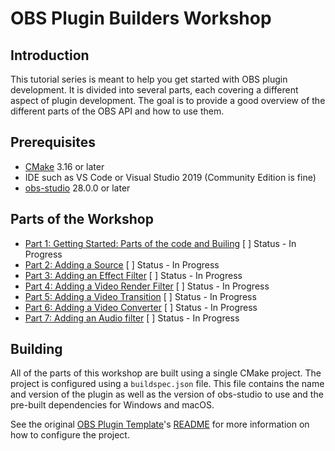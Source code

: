 # OBS Plugin Builders Workshop

## Introduction

This tutorial series is meant to help you get started with OBS plugin development. It is divided into several parts, each covering a different aspect of plugin development. The goal is to provide a good overview of the different parts of the OBS API and how to use them.

## Prerequisites
- [CMake](https://cmake.org/download/) 3.16 or later
- IDE such as VS Code or Visual Studio 2019 (Community Edition is fine)
- [obs-studio](https://obsproject.com/download) 28.0.0 or later

## Parts of the Workshop
- [Part 1: Getting Started: Parts of the code and Builing](./part1/README.md) [ ] Status - In Progress
- [Part 2: Adding a Source](./part2/README.md) [ ] Status - In Progress
- [Part 3: Adding an Effect Filter](./part3/README.md) [ ] Status - In Progress
- [Part 4: Adding a Video Render Filter](./part4/README.md) [ ] Status - In Progress
- [Part 5: Adding a Video Transition](./part5/README.md) [ ] Status - In Progress
- [Part 6: Adding a Video Converter](./part6/README.md) [ ] Status - In Progress
- [Part 7: Adding an Audio filter](./part7/README.md) [ ] Status - In Progress

## Building
All of the parts of this workshop are built using a single CMake project. The project is configured using a `buildspec.json` file. This file contains the name and version of the plugin as well as the version of obs-studio to use and the pre-built dependencies for Windows and macOS.

See the original [OBS Plugin Template]()'s [README](TEMPLATE_README.md) for more information on how to configure the project.

